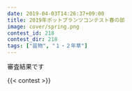 ```yaml
---
date: 2019-04-03T14:26:37+09:00
title: 2019年ポットプランツコンテスト春の部
image: cover/spring.png
contest_id: 218
contest_dir: 218
tags: ["苗物", "１・２年草"]
---
```

審査結果です

{{< contest >}}
